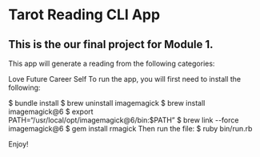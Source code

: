 # Tarot Reading CLI App

## This is the our final project for Module 1.

This app will generate a reading from the following categories:

Love
Future
Career
Self
To run the app, you will first need to install the following:

$ bundle install
$ brew uninstall imagemagick
$ brew install imagemagick@6
$ export PATH=“/usr/local/opt/imagemagick@6/bin:$PATH”
$ brew link --force imagemagick@6
$ gem install rmagick
Then run the file: $ ruby bin/run.rb

Enjoy!

